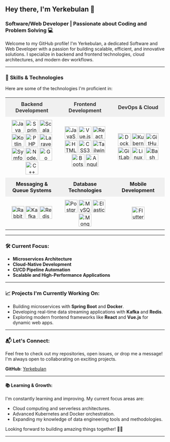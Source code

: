 ## Hey there, I'm Yerkebulan 👋

### Software/Web Developer | Passionate about Coding and Problem Solving 💻

Welcome to my GitHub profile! I'm Yerkebulan, a dedicated Software and Web Developer with a passion for building scalable, efficient, and innovative solutions. I specialize in backend and frontend technologies, cloud architectures, and modern dev workflows.

---

### 🚀 **Skills & Technologies**
Here are some of the technologies I'm proficient in:

<!-- Skills Table -->
<table style="width: 100%; border-collapse: collapse; margin-top: 20px;">

  <!-- Header Row: Category Titles -->
  <tr style="background-color: #f0f0f0; text-align: center; font-weight: bold; color: #333; font-size: 16px;">
    <td style="width: 33%; padding: 10px;">Backend Development</td>
    <td style="width: 33%; padding: 10px;">Frontend Development</td>
    <td style="width: 33%; padding: 10px;">DevOps & Cloud</td>
  </tr>

  <!-- Row 1: Icons for each category -->
  <tr style="text-align: center;">
    <td style="padding: 10px;">
      <img src="https://cdn.jsdelivr.net/gh/devicons/devicon/icons/java/java-original.svg" width="40" height="40" alt="Java">
      <img src="https://cdn.jsdelivr.net/gh/devicons/devicon/icons/spring/spring-original.svg" width="40" height="40" alt="Spring">
      <img src="https://cdn.jsdelivr.net/gh/devicons/devicon@latest/icons/scala/scala-original.svg" width="40" height="40" alt="Scala"/>
      <img src="https://cdn.jsdelivr.net/gh/devicons/devicon@latest/icons/kotlin/kotlin-original.svg" width="40" height="40" alt="Kotlin"/>
      <img src="https://cdn.jsdelivr.net/gh/devicons/devicon@latest/icons/php/php-original.svg" width="40" height="40" alt="PHP">
      <img src="https://cdn.jsdelivr.net/gh/devicons/devicon@latest/icons/laravel/laravel-original.svg" width="40" height="40" alt="Laravel">
      <img src="https://cdn.jsdelivr.net/gh/devicons/devicon@latest/icons/symfony/symfony-original.svg" width="40" height="40" alt="Symfony"/>
      <img src="https://cdn.jsdelivr.net/gh/devicons/devicon/icons/nodejs/nodejs-original.svg" width="40" height="40" alt="Node.js">
      <img src="https://cdn.jsdelivr.net/gh/devicons/devicon@latest/icons/go/go-original.svg" width="40" height="40" alt="Go">
      <img src="https://cdn.jsdelivr.net/gh/devicons/devicon@latest/icons/cplusplus/cplusplus-original.svg" width="40" height="40" alt="C++"/>
    </td>
    <td style="padding: 10px;">
      <img src="https://cdn.jsdelivr.net/gh/devicons/devicon@latest/icons/javascript/javascript-original.svg" width="40" height="40" alt="JavaScript">
      <img src="https://cdn.jsdelivr.net/gh/devicons/devicon@latest/icons/vuejs/vuejs-original.svg" width="40" height="40" alt="Vue.js">
      <img src="https://cdn.jsdelivr.net/gh/devicons/devicon@latest/icons/react/react-original.svg" width="40" height="40" alt="React">
      <img src="https://cdn.jsdelivr.net/gh/devicons/devicon@latest/icons/html5/html5-original.svg" width="40" height="40" alt="HTML5">
      <img src="https://cdn.jsdelivr.net/gh/devicons/devicon@latest/icons/css3/css3-original.svg" width="40" height="40" alt="CSS3">
      <img src="https://cdn.jsdelivr.net/gh/devicons/devicon@latest/icons/tailwindcss/tailwindcss-original.svg" width="40" height="40" alt="TailwindCSS">
      <img src="https://cdn.jsdelivr.net/gh/devicons/devicon@latest/icons/bootstrap/bootstrap-original.svg" width="40" height="40" alt="Bootstrap">
      <img src="https://cdn.jsdelivr.net/gh/devicons/devicon@latest/icons/angular/angular-original.svg"  width="40" height="40" alt="Angular"/>
    </td>
    <td style="padding: 10px;">
      <img src="https://cdn.jsdelivr.net/gh/devicons/devicon/icons/docker/docker-original.svg" width="40" height="40" alt="Docker">
      <img src="https://cdn.jsdelivr.net/gh/devicons/devicon/icons/kubernetes/kubernetes-plain.svg" width="40" height="40" alt="Kubernetes">
      <img src="https://cdn.jsdelivr.net/gh/devicons/devicon/icons/github/github-original.svg" width="40" height="40" alt="GitHub">
      <img src="https://cdn.jsdelivr.net/gh/devicons/devicon/icons/gitlab/gitlab-original.svg" width="40" height="40" alt="GitLab">
      <img src="https://cdn.jsdelivr.net/gh/devicons/devicon/icons/linux/linux-original.svg" width="40" height="40" alt="Linux">
      <img src="https://cdn.jsdelivr.net/gh/devicons/devicon@latest/icons/bash/bash-original.svg" width="40" height="40" alt="Bash"/>
    </td>
  </tr>

  <!-- Row 2: Category Descriptions (e.g., Messaging & Queue Systems, Databases) -->
  <tr style="background-color: #f0f0f0; text-align: center; font-weight: bold;">
    <td style="padding: 10px;">Messaging & Queue Systems</td>
    <td style="padding: 10px;">Database Technologies</td>
    <td style="padding: 10px;">Mobile Development</td> <!-- Empty cell for spacing -->
  </tr>

  <tr style="text-align: center;">
    <td style="padding: 10px;">
      <img src="https://cdn.jsdelivr.net/gh/devicons/devicon@latest/icons/rabbitmq/rabbitmq-original.svg" width="40" height="40" alt="RabbitMQ">
      <img src="https://cdn.jsdelivr.net/gh/devicons/devicon/icons/apachekafka/apachekafka-original.svg" width="40" height="40" alt="Kafka">
      <img src="https://cdn.jsdelivr.net/gh/devicons/devicon/icons/redis/redis-original.svg" width="40" height="40" alt="Redis">
    </td>
    <td style="padding: 10px;">
      <img src="https://cdn.jsdelivr.net/gh/devicons/devicon/icons/postgresql/postgresql-original.svg" width="40" height="40" alt="PostgreSQL">
      <img src="https://cdn.jsdelivr.net/gh/devicons/devicon@latest/icons/mysql/mysql-original-wordmark.svg" width="40" height="40" alt="MySQL">
      <img src="https://cdn.jsdelivr.net/gh/devicons/devicon@latest/icons/elasticsearch/elasticsearch-original.svg" width="40" height="40" alt="Elasticsearch">
      <img src="https://cdn.jsdelivr.net/gh/devicons/devicon@latest/icons/mongodb/mongodb-original-wordmark.svg" width="40" height="40" alt="MongoDB"/>
    </td>
        <td style="padding: 10px;">
      <img src="https://cdn.jsdelivr.net/gh/devicons/devicon@latest/icons/flutter/flutter-original.svg" width="40" height="40" alt="Flutter">
    </td>
  </tr>

</table>

---

### 🛠 **Current Focus**:
- **Microservices Architecture**
- **Cloud-Native Development**
- **CI/CD Pipeline Automation**
- **Scalable and High-Performance Applications**

---

### 📈 **Projects I'm Currently Working On**:
- Building microservices with **Spring Boot** and **Docker**.
- Developing real-time data streaming applications with **Kafka** and **Redis**.
- Exploring modern frontend frameworks like **React** and **Vue.js** for dynamic web apps.

---

### 📬 **Let's Connect**:
Feel free to check out my repositories, open issues, or drop me a message! I'm always open to collaborating on exciting projects.

**GitHub**: [Yerkebulan](https://github.com/Yessenali-Yerkebulan/Yessenali-Yerkebulan)

---

#### 📚 **Learning & Growth**:
I'm constantly learning and improving. My current focus areas are:
- Cloud computing and serverless architectures.
- Advanced Kubernetes and Docker orchestration.
- Expanding my knowledge of data engineering tools and methodologies.

Looking forward to building amazing things together! 👨‍💻

---
